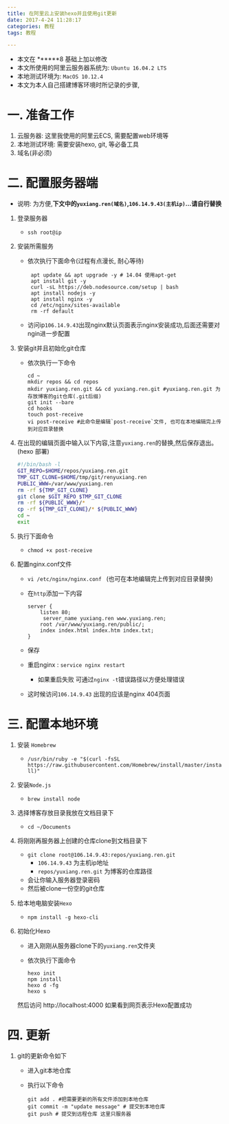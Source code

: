 ```yaml
---
title: 在阿里云上安装hexo并且使用git更新
date: 2017-4-24 11:28:17
categories: 教程
tags: 教程

---
```


* 本文在 ******8 基础上加以修改
* 本文所使用的阿里云服务器系统为: `Ubuntu 16.04.2 LTS`
* 本地测试环境为: `MacOS 10.12.4`
* 本文为本人自己搭建博客环境时所记录的步骤, 

 # 一. 准备工作

1. 云服务器: 这里我使用的阿里云ECS, 需要配置web环境等
2. 本地测试环境: 需要安装hexo, git, 等必备工具
3. 域名(非必须)



<!-- more -->

# 二. 配置服务器端

* 说明: 为方便,**下文中的`yuxiang.ren(域名)`,`106.14.9.43(主机ip)`...请自行替换**

1. 登录服务器
   * `ssh root@ip`

2. 安装所需服务

   * 依次执行下面命令(过程有点漫长, 耐心等待)

     ```shell
      apt update && apt upgrade -y # 14.04 使用apt-get
      apt install git -y
      curl -sL https://deb.nodesource.com/setup | bash
      apt install nodejs -y
      apt install nginx -y
      cd /etc/nginx/sites-available
      rm -rf default
     ```

   * 访问ip`106.14.9.43`出现nginx默认页面表示nginx安装成功,后面还需要对ngin进一步配置

3. 安装git并且初始化git仓库

   * 依次执行一下命令

     ```shell
     cd ~
     mkdir repos && cd repos
     mkdir yuxiang.ren.git && cd yuxiang.ren.git #yuxiang.ren.git 为存放博客的git仓库(.git后缀) 
     git init --bare
     cd hooks
     touch post-receive
     vi post-receive #此命令是编辑`post-receive`文件, 也可在本地编辑完上传到对应目录替换
     ```

4. 在出现的编辑页面中输入以下内容,注意`yuxiang.ren`的替换,然后保存退出。(hexo 部署)

   ```bash
   #!/bin/bash -l
   GIT_REPO=$HOME/repos/yuxiang.ren.git
   TMP_GIT_CLONE=$HOME/tmp/git/renyuxiang.ren
   PUBLIC_WWW=/var/www/yuxiang.ren
   rm -rf ${TMP_GIT_CLONE}
   git clone $GIT_REPO $TMP_GIT_CLONE
   rm -rf ${PUBLIC_WWW}/*
   cp -rf ${TMP_GIT_CLONE}/* ${PUBLIC_WWW}
   cd ~
   exit
   ```

5. 执行下面命令

   * `chmod +x post-receive`

6. 配置nginx.conf文件

   * `vi /etc/nginx/nginx.conf ` (也可在本地编辑完上传到对应目录替换)

   * 在`http`添加一下内容

     ```
     server {
     	 listen 80;
          server_name yuxiang.ren www.yuxiang.ren;
     	 root /var/www/yuxiang.ren/public/; 
     	 index index.html index.htm index.txt;
     }
     ```

   * 保存

   * 重启nginx : `service nginx restart`

     * 如果重启失败 可通过`nginx -t`错误路径以方便处理错误

   * 这时候访问`106.14.9.43` 出现的应该是nginx 404页面



# 三. 配置本地环境

1. 安装 `Homebrew`

   - `/usr/bin/ruby -e "$(curl -fsSL https://raw.githubusercontent.com/Homebrew/install/master/install)"`

2. 安装`Node.js`

   - `brew install node`

3. 选择博客存放目录我放在文档目录下

   * `cd ~/Documents`

4. 将刚刚再服务器上创建的仓库clone到文档目录下

   - `git clone root@106.14.9.43:repos/yuxiang.ren.git`
     - `106.14.9.43` 为主机ip地址
     - `repos/yuxiang.ren.git` 为博客的仓库路径
   - 会让你输入服务器登录密码
   - 然后被clone一份空的git仓库

5. 给本地电脑安装`Hexo`

   - `npm install -g hexo-cli`

6. 初始化Hexo

   - 进入刚刚从服务器clone下的`yuxiang.ren`文件夹

   - 依次执行下面命令

     ```shell
     hexo init
     npm install
     hexo d -fg
     hexo s
     ```

   然后访问 http://localhost:4000 如果看到网页表示Hexo配置成功




# 四. 更新

1. git的更新命令如下

   * 进入git本地仓库

   * 执行以下命令

     ```shell
     git add . #把需要更新的所有文件添加到本地仓库
     git commit -m "update message" # 提交到本地仓库
     git push # 提交到远程仓库 这里只服务器
     ```

     ​